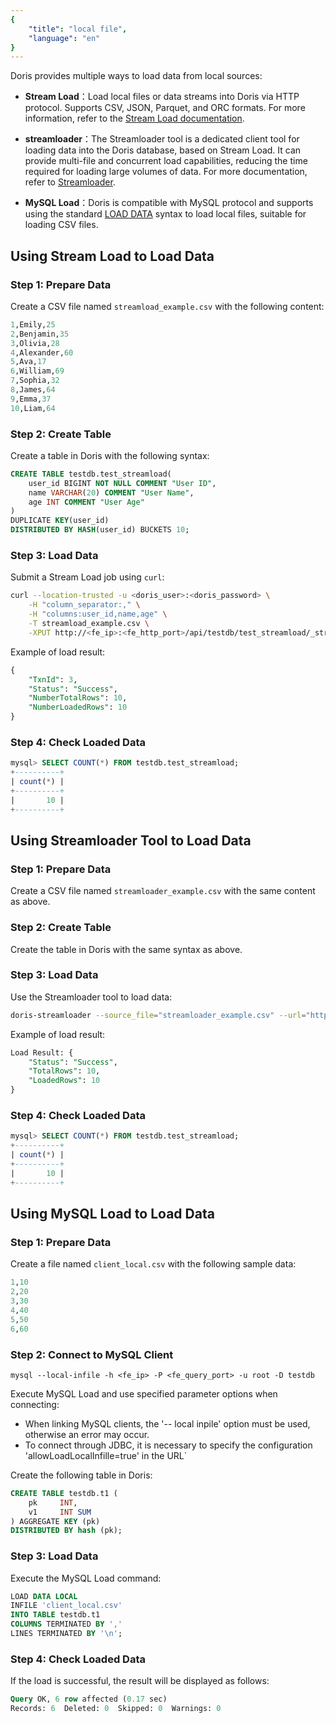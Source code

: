 ```yaml
---
{
    "title": "local file",
    "language": "en"
}
---
```


<!-- 
Licensed to the Apache Software Foundation (ASF) under one
or more contributor license agreements.  See the NOTICE file
distributed with this work for additional information
regarding copyright ownership.  The ASF licenses this file
to you under the Apache License, Version 2.0 (the
"License"); you may not use this file except in compliance
with the License.  You may obtain a copy of the License at

  http://www.apache.org/licenses/LICENSE-2.0

Unless required by applicable law or agreed to in writing,
software distributed under the License is distributed on an
"AS IS" BASIS, WITHOUT WARRANTIES OR CONDITIONS OF ANY
KIND, either express or implied.  See the License for the
specific language governing permissions and limitations
under the License.
-->

Doris provides multiple ways to load data from local sources:

- **Stream Load**：Load local files or data streams into Doris via HTTP protocol. Supports CSV, JSON, Parquet, and ORC formats. For more information, refer to the [Stream Load documentation](../import-way/stream-load-manual.md).

- **streamloader**：The Streamloader tool is a dedicated client tool for loading data into the Doris database, based on Stream Load. It can provide multi-file and concurrent load capabilities, reducing the time required for loading large volumes of data. For more documentation, refer to [Streamloader](../../../ecosystem/doris-streamloader).

- **MySQL Load**：Doris is compatible with MySQL protocol and supports using the standard [LOAD DATA](https://dev.mysql.com/doc/refman/8.0/en/load-data.html) syntax to load local files, suitable for loading CSV files.

## Using Stream Load to Load Data

### Step 1: Prepare Data

Create a CSV file named `streamload_example.csv` with the following content:

```SQL
1,Emily,25
2,Benjamin,35
3,Olivia,28
4,Alexander,60
5,Ava,17
6,William,69
7,Sophia,32
8,James,64
9,Emma,37
10,Liam,64
```

### Step 2: Create Table

Create a table in Doris with the following syntax:

```SQL
CREATE TABLE testdb.test_streamload(
    user_id BIGINT NOT NULL COMMENT "User ID",
    name VARCHAR(20) COMMENT "User Name",
    age INT COMMENT "User Age"
)
DUPLICATE KEY(user_id)
DISTRIBUTED BY HASH(user_id) BUCKETS 10;
```

### Step 3: Load Data

Submit a Stream Load job using `curl`:

```Bash
curl --location-trusted -u <doris_user>:<doris_password> \
    -H "column_separator:," \
    -H "columns:user_id,name,age" \
    -T streamload_example.csv \
    -XPUT http://<fe_ip>:<fe_http_port>/api/testdb/test_streamload/_stream_load
```

Example of load result:

```SQL
{
    "TxnId": 3,
    "Status": "Success",
    "NumberTotalRows": 10,
    "NumberLoadedRows": 10
}
```

### Step 4: Check Loaded Data

```SQL
mysql> SELECT COUNT(*) FROM testdb.test_streamload;
+----------+
| count(*) |
+----------+
|       10 |
+----------+
```

## Using Streamloader Tool to Load Data

### Step 1: Prepare Data

Create a CSV file named `streamloader_example.csv` with the same content as above.

### Step 2: Create Table

Create the table in Doris with the same syntax as above.

### Step 3: Load Data

Use the Streamloader tool to load data:

```Bash
doris-streamloader --source_file="streamloader_example.csv" --url="http://localhost:8330" --header="column_separator:," --db="testdb" --table="test_streamload"
```

Example of load result:

```SQL
Load Result: {
    "Status": "Success",
    "TotalRows": 10,
    "LoadedRows": 10
}
```

### Step 4: Check Loaded Data

```SQL
mysql> SELECT COUNT(*) FROM testdb.test_streamload;
+----------+
| count(*) |
+----------+
|       10 |
+----------+
```

## Using MySQL Load to Load Data

### Step 1: Prepare Data

Create a file named `client_local.csv` with the following sample data:

```SQL
1,10
2,20
3,30
4,40
5,50
6,60
```

### Step 2: Connect to MySQL Client

```Shell
mysql --local-infile -h <fe_ip> -P <fe_query_port> -u root -D testdb
```

Execute MySQL Load and use specified parameter options when connecting:

- When linking MySQL clients, the '-- local inpile' option must be used, otherwise an error may occur.
- To connect through JDBC, it is necessary to specify the configuration 'allowLoadLocalInfille=true' in the URL`

Create the following table in Doris:

```SQL
CREATE TABLE testdb.t1 (
    pk     INT, 
    v1     INT SUM
) AGGREGATE KEY (pk) 
DISTRIBUTED BY hash (pk);
```

### Step 3: Load Data

Execute the MySQL Load command:

```SQL
LOAD DATA LOCAL
INFILE 'client_local.csv'
INTO TABLE testdb.t1
COLUMNS TERMINATED BY ','
LINES TERMINATED BY '\n';
```

### Step 4: Check Loaded Data

If the load is successful, the result will be displayed as follows:

```SQL
Query OK, 6 row affected (0.17 sec)
Records: 6  Deleted: 0  Skipped: 0  Warnings: 0
```
